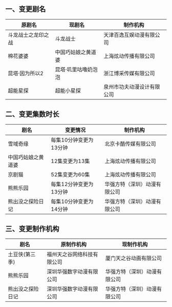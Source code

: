 ## 一、变更剧名
 原剧名 | 现剧名 | 制作机构 
---|---|---
 斗龙战士之龙印之战 | 斗龙战士 | 天津百逸互娱动漫有限公司 
 棉花婆婆 | 中国巧姑娘之黄道婆 | 上海炫动传播有限公司 
 昆塔·因为所以2 | 昆塔·叽里咕噜奶泡泡 | 浙江博采传媒有限公司 
 超能星探 | 超能小星探 | 泉州市功夫动漫设计有限公司 

## 二、变更集数时长
 剧名 | 变更情况 | 制作机构 
---|---|---
 雪域奇缘 | 每集10分钟变更为13分钟 | 北京卡酷传媒有限公司 
 中国巧姑娘之黄道婆 | 12集变更为13集 | 上海炫动传播有限公司 
 京剧猫 | 52集变更为60集 | 上海炫动传播有限公司 
 熊熊乐园 | 每集12分钟变更为13分钟 | 华强方特（深圳）动漫有限公司 
 熊出没之探险日记 | 每集10分钟变更为14分钟 | 华强方特（深圳）动漫有限公司 

## 三、变更制作机构
 剧名 | 原制作机构 | 现制作机构 
---|---|---
 土豆侠(第三季) | 福州天之谷网络科技有限公司 | 厦门天之谷动画有限公司 
 熊熊乐园 | 深圳华强数字动漫有限公司 | 华强方特（深圳）动漫有限公司 
 熊出没之探险日记 | 深圳华强数字动漫有限公司 | 华强方特（深圳）动漫有限公司 